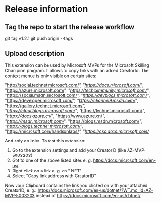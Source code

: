 # Release information

## Tag the repo to start the release workflow

git tag v1.2.1
git push origin --tags

## Upload description

This extension can be used by Microsoft MVPs for the Microsoft Skilling Champion program. It allows to copy links with an added CreatorId. The context menue is only visible on certain sites:

"http://social.technet.microsoft.com/*",
"https://docs.microsoft.com/*",
"https://azure.microsoft.com/*",
"https://techcommunity.microsoft.com/*",
"https://social.msdn.microsoft.com/*",
"https://devblogs.microsoft.com/*",
"https://developer.microsoft.com/*",
"https://channel9.msdn.com/*",
"https://gallery.technet.microsoft.com/*",
"https://cloudblogs.microsoft.com/*",
"https://technet.microsoft.com/*",
"https://docs.azure.cn/*",
"https://www.azure.cn/*",
"https://msdn.microsoft.com/*",
"https://blogs.msdn.microsoft.com/*",
"https://blogs.technet.microsoft.com/*",
"https://microsoft.com/handsonlabs/*",
"https://csc.docs.microsoft.com/*

And only on links. To test this extension:

1. Go to the extension settings and add your CreatorID (like AZ-MVP-5003203)
2. Got to one of the above listed sites e. g. https://docs.microsoft.com/en-us/
3. Right click on a link e. g. on ".NET"
4. Select "Copy link address with CreatorID"

Now your Clipboard contains the link you clicked on with your attached CreatorID, e. g.:
https://docs.microsoft.com/en-us/dotnet/?WT.mc_id=AZ-MVP-5003203
instead of
https://docs.microsoft.com/en-us/dotnet/
